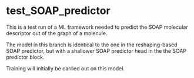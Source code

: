 # test_SOAP_predictor

This is a test run of a ML framework needed to predict the SOAP molecular descriptor out of the graph of a molecule.

The model in this branch is identical to the one in the reshaping-based SOAP predictor, but with a shallower SOAP predictor head in the the SOAP predictor block.

Training will initially be carried out on this model.
